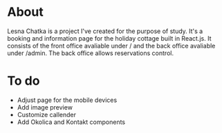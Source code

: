 # About #
Lesna Chatka is a project I've created for the purpose of study. It's a booking and information page for the holiday cottage built in React.js. It consists of the front office avaliable under / and the back office avaliable under /admin. The back office allows reservations control. 


# To do #
* Adjust page for the mobile devices
* Add image preview
* Customize callender
* Add Okolica and Kontakt components
